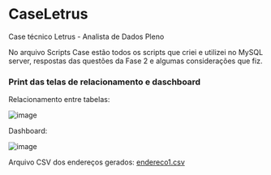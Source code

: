 # CaseLetrus
Case técnico Letrus - Analista de Dados Pleno

No arquivo Scripts Case estão todos os scripts que criei e utilizei no MySQL server, respostas das questões da Fase 2 e algumas considerações que fiz.

### Print das telas de relacionamento e daschboard

Relacionamento entre tabelas:


![image](https://user-images.githubusercontent.com/97234061/184241263-fa9fb7d5-64b1-4056-9881-cb7f45f98914.png)


Dashboard:


![image](https://user-images.githubusercontent.com/97234061/184241472-86d36856-23ff-4434-a779-0972073886f3.png)

Arquivo CSV dos endereços gerados:
[endereco1.csv](https://github.com/camillawinter/CaseLetrus/files/9312101/endereco1.csv)

